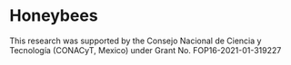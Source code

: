 # Honeybees
This research was supported by the Consejo Nacional de Ciencia y Tecnología (CONACyT, Mexico) under Grant No. FOP16-2021-01-319227
